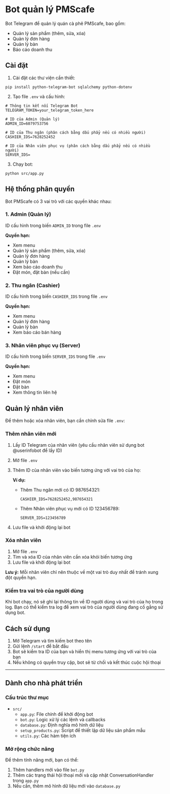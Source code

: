 # Bot quản lý PMScafe

Bot Telegram để quản lý quán cà phê PMScafe, bao gồm:
- Quản lý sản phẩm (thêm, sửa, xóa)
- Quản lý đơn hàng
- Quản lý bàn
- Báo cáo doanh thu

## Cài đặt

1. Cài đặt các thư viện cần thiết:
```
pip install python-telegram-bot sqlalchemy python-dotenv
```

2. Tạo file `.env` và cấu hình:
```
# Thông tin kết nối Telegram Bot
TELEGRAM_TOKEN=your_telegram_token_here

# ID của Admin (Quản lý)
ADMIN_ID=6079753756

# ID của Thu ngân (phân cách bằng dấu phẩy nếu có nhiều người)
CASHIER_IDS=7628252452

# ID của Nhân viên phục vụ (phân cách bằng dấu phẩy nếu có nhiều người)
SERVER_IDS=
```

3. Chạy bot:
```
python src/app.py
```

## Hệ thống phân quyền

Bot PMScafe có 3 vai trò với các quyền khác nhau:

### 1. Admin (Quản lý)
ID cấu hình trong biến `ADMIN_ID` trong file `.env`

**Quyền hạn:**
- Xem menu
- Quản lý sản phẩm (thêm, sửa, xóa)
- Quản lý đơn hàng
- Quản lý bàn
- Xem báo cáo doanh thu
- Đặt món, đặt bàn (nếu cần)

### 2. Thu ngân (Cashier)
ID cấu hình trong biến `CASHIER_IDS` trong file `.env`

**Quyền hạn:**
- Xem menu
- Quản lý đơn hàng
- Quản lý bàn
- Xem báo cáo bán hàng

### 3. Nhân viên phục vụ (Server)
ID cấu hình trong biến `SERVER_IDS` trong file `.env`

**Quyền hạn:**
- Xem menu
- Đặt món
- Đặt bàn
- Xem thông tin liên hệ

## Quản lý nhân viên

Để thêm hoặc xóa nhân viên, bạn cần chỉnh sửa file `.env`:

### Thêm nhân viên mới

1. Lấy ID Telegram của nhân viên (yêu cầu nhân viên sử dụng bot @userinfobot để lấy ID)
2. Mở file `.env`
3. Thêm ID của nhân viên vào biến tương ứng với vai trò của họ:
   
   **Ví dụ:**
   - Thêm Thu ngân mới có ID 987654321:
     ```
     CASHIER_IDS=7628252452,987654321
     ```
   - Thêm Nhân viên phục vụ mới có ID 123456789:
     ```
     SERVER_IDS=123456789
     ```

4. Lưu file và khởi động lại bot

### Xóa nhân viên

1. Mở file `.env`
2. Tìm và xóa ID của nhân viên cần xóa khỏi biến tương ứng
3. Lưu file và khởi động lại bot

**Lưu ý:** Mỗi nhân viên chỉ nên thuộc về một vai trò duy nhất để tránh xung đột quyền hạn.

### Kiểm tra vai trò của người dùng

Khi bot chạy, nó sẽ ghi lại thông tin về ID người dùng và vai trò của họ trong log. Bạn có thể kiểm tra log để xem vai trò của người dùng đang cố gắng sử dụng bot.

## Cách sử dụng

1. Mở Telegram và tìm kiếm bot theo tên
2. Gửi lệnh `/start` để bắt đầu
3. Bot sẽ kiểm tra ID của bạn và hiển thị menu tương ứng với vai trò của bạn
4. Nếu không có quyền truy cập, bot sẽ từ chối và kết thúc cuộc hội thoại

---

## Dành cho nhà phát triển

### Cấu trúc thư mục

- `src/`
  - `app.py`: File chính để khởi động bot
  - `bot.py`: Logic xử lý các lệnh và callbacks
  - `database.py`: Định nghĩa mô hình dữ liệu
  - `setup_products.py`: Script để thiết lập dữ liệu sản phẩm mẫu
  - `utils.py`: Các hàm tiện ích

### Mở rộng chức năng

Để thêm tính năng mới, bạn có thể:
1. Thêm handlers mới vào file `bot.py`
2. Thêm các trạng thái hội thoại mới và cập nhật ConversationHandler trong `app.py`
3. Nếu cần, thêm mô hình dữ liệu mới vào `database.py` 